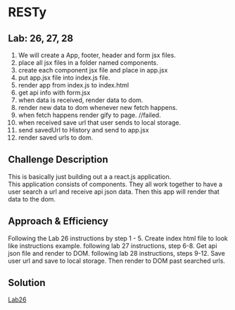 # RESTy

## Lab: 26, 27, 28
1. We will create a App, footer, header and form jsx files. 
2. place all jsx files in a folder named components. 
3. create each component jsx file and place in app.jsx
4. put app.jsx file into index.js file. 
5. render app from index.js to index.html
6. get api info with form.jsx
7. when data is received, render data to dom. 
8. render new data to dom whenever new fetch happens.
9. when fetch happens render gify to page. //failed.
10. when received save url that user sends to local storage.
11. send savedUrl to History and send to app.jsx
12. render saved urls to dom. 


## Challenge Description
This is basically just building out a a react.js application.  
This application consists of components. They all work together to have a user search a url and receive api json data. Then this app will render that data to the dom. 

## Approach & Efficiency
Following the Lab 26 instructions by step 1 - 5. 
Create index html file to look like instructions example. 
following lab 27 instructions, step 6-8.
Get api json file and render to DOM. 
following lab 28 instructions, steps 9-12.
Save user url and save to local storage. Then render to DOM past searched urls.

## Solution

[Lab26]('./uml/uml-26.png')
